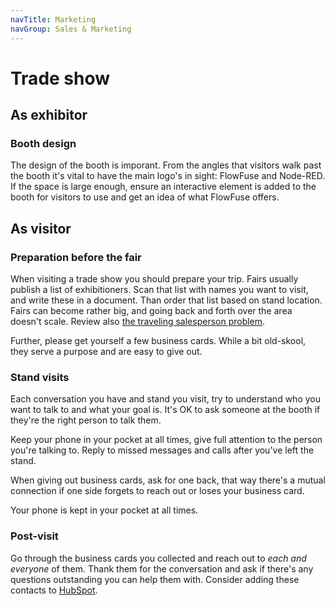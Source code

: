 ```yaml
---
navTitle: Marketing
navGroup: Sales & Marketing
---
```


# Trade show

## As exhibitor

### Booth design

The design of the booth is imporant. From the angles that visitors walk past the
booth it's vital to have the main logo's in sight: FlowFuse and Node-RED. If the
space is large enough, ensure an interactive element is added to the booth for
visitors to use and get an idea of what FlowFuse offers.

## As visitor

### Preparation before the fair

When visiting a trade show you should prepare your trip. Fairs usually publish a
list of exhibitioners. Scan that list with names you want to visit, and write
these in a document. Than order that list based on stand location. Fairs can
become rather big, and going back and forth over the area doesn't scale. Review
also [the traveling salesperson problem](https://en.wikipedia.org/wiki/Travelling_salesman_problem).

Further, please get yourself a few business cards. While a bit old-skool, they
serve a purpose and are easy to give out.

### Stand visits

Each conversation you have and stand you visit, try to understand who you want
to talk to and what your goal is. It's OK to ask someone at the booth if they're
the right person to talk them.

Keep your phone in your pocket at all times, give full attention to the person
you're talking to. Reply to missed messages and calls after you've left the
stand.

When giving out business cards, ask for one back, that way there's a mutual
connection if one side forgets to reach out or loses your business card.

Your phone is kept in your pocket at all times. 

### Post-visit

Go through the business cards you collected and reach out to _each and everyone_
of them. Thank them for the conversation and ask if there's any questions
outstanding you can help them with. Consider adding these contacts to [HubSpot](/handbook/customer/hubspot/).

